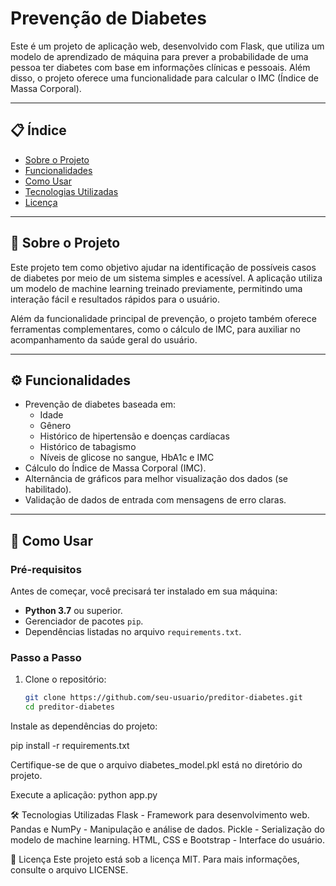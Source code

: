 # Prevenção de Diabetes

Este é um projeto de aplicação web, desenvolvido com Flask, que utiliza um modelo de aprendizado de máquina para prever a probabilidade de uma pessoa ter diabetes com base em informações clínicas e pessoais. Além disso, o projeto oferece uma funcionalidade para calcular o IMC (Índice de Massa Corporal).

---

## 📋 Índice

- [Sobre o Projeto](#sobre-o-projeto)
- [Funcionalidades](#funcionalidades)
- [Como Usar](#como-usar)
- [Tecnologias Utilizadas](#tecnologias-utilizadas)
- [Licença](#licença)

---

## 🧐 Sobre o Projeto

Este projeto tem como objetivo ajudar na identificação de possíveis casos de diabetes por meio de um sistema simples e acessível. A aplicação utiliza um modelo de machine learning treinado previamente, permitindo uma interação fácil e resultados rápidos para o usuário.

Além da funcionalidade principal de prevenção, o projeto também oferece ferramentas complementares, como o cálculo de IMC, para auxiliar no acompanhamento da saúde geral do usuário.

---

## ⚙️ Funcionalidades

- Prevenção de diabetes baseada em:
  - Idade
  - Gênero
  - Histórico de hipertensão e doenças cardíacas
  - Histórico de tabagismo
  - Níveis de glicose no sangue, HbA1c e IMC
- Cálculo do Índice de Massa Corporal (IMC).
- Alternância de gráficos para melhor visualização dos dados (se habilitado).
- Validação de dados de entrada com mensagens de erro claras.

---

## 🚀 Como Usar

### Pré-requisitos
Antes de começar, você precisará ter instalado em sua máquina:
- **Python 3.7** ou superior.
- Gerenciador de pacotes `pip`.
- Dependências listadas no arquivo `requirements.txt`.

### Passo a Passo

1. Clone o repositório:
   ```bash
   git clone https://github.com/seu-usuario/preditor-diabetes.git
   cd preditor-diabetes
Instale as dependências do projeto:

pip install -r requirements.txt

Certifique-se de que o arquivo diabetes_model.pkl está no diretório do projeto.

Execute a aplicação:
python app.py

🛠️ Tecnologias Utilizadas
Flask - Framework para desenvolvimento web.
Pandas e NumPy - Manipulação e análise de dados.
Pickle - Serialização do modelo de machine learning.
HTML, CSS e Bootstrap - Interface do usuário.

📝 Licença
Este projeto está sob a licença MIT. Para mais informações, consulte o arquivo LICENSE.
